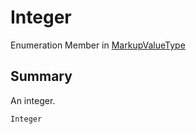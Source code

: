 # Integer

Enumeration Member in [MarkupValueType](./)

## Summary

An integer.

```csharp
Integer
```
